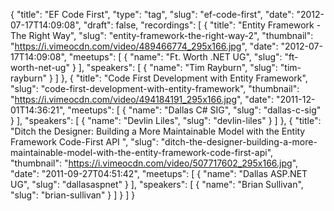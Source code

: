 {
  "title": "EF Code First",
  "type": "tag",
  "slug": "ef-code-first",
  "date": "2012-07-17T14:09:08",
  "draft": false,
  "recordings": [
    {
      "title": "Entity Framework - The Right Way",
      "slug": "entity-framework-the-right-way-2",
      "thumbnail": "https://i.vimeocdn.com/video/489466774_295x166.jpg",
      "date": "2012-07-17T14:09:08",
      "meetups": [
        {
          "name": "Ft. Worth .NET UG",
          "slug": "ft-worth-net-ug"
        }
      ],
      "speakers": [
        {
          "name": "Tim Rayburn",
          "slug": "tim-rayburn"
        }
      ]
    },
    {
      "title": "Code First Development with Entity Framework",
      "slug": "code-first-development-with-entity-framework",
      "thumbnail": "https://i.vimeocdn.com/video/494184191_295x166.jpg",
      "date": "2011-12-01T14:36:21",
      "meetups": [
        {
          "name": "Dallas C# SIG",
          "slug": "dallas-c-sig"
        }
      ],
      "speakers": [
        {
          "name": "Devlin Liles",
          "slug": "devlin-liles"
        }
      ]
    },
    {
      "title": "Ditch the Designer: Building a More Maintainable Model with the Entity Framework Code-First API ",
      "slug": "ditch-the-designer-building-a-more-maintainable-model-with-the-entity-framework-code-first-api",
      "thumbnail": "https://i.vimeocdn.com/video/507717602_295x166.jpg",
      "date": "2011-09-27T04:51:42",
      "meetups": [
        {
          "name": "Dallas ASP.NET UG",
          "slug": "dallasaspnet"
        }
      ],
      "speakers": [
        {
          "name": "Brian Sullivan",
          "slug": "brian-sullivan"
        }
      ]
    }
  ]
}